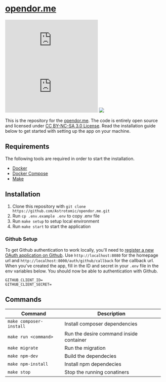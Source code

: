 # [opendor.me](https://opendor.me)

[![](https://img.shields.io/hsts/preload/opendor.me?style=flat-square)](https://hstspreload.org/?domain=opendor.me)
[![](https://img.shields.io/mozilla-observatory/grade/opendor.me?publish&style=flat-square)](https://observatory.mozilla.org/analyze/opendor.me)
[![](https://img.shields.io/security-headers?style=flat-square&url=https%3A%2F%2Fopendor.me)](https://securityheaders.com/?q=https%3A%2F%2Fopendor.me)

This is the repository for the [opendor.me](http://opendor.me). The code is entirely open source and licensed under [CC BY-NC-SA 3.0 License](LICENSE.md). Read the installation guide below to get started with setting up the app on your machine.

## Requirements

The following tools are required in order to start the installation.

- [Docker](https://docs.docker.com/get-docker/)
- [Docker Compose](https://docs.docker.com/compose/)
- [Make](https://www.gnu.org/software/make/)

## Installation

1. Clone this repository with `git clone https://github.com/Astrotomic/opendor.me.git`
2. Run `cp .env.example .env` to copy .env file
3. Run `make setup` to setup local environment
4. Run `make start` to start the application

### Github Setup

To get Github authentication to work locally, you'll need to [register a new OAuth application on Github](https://github.com/settings/applications/new). Use `http://localhost:8080` for the homepage url and `http://localhost:8000/auth/github/callback` for the callback url. When you've created the app, fill in the ID and secret in your `.env` file in the env variables below. You should now be able to authentication with Github.

```
GITHUB_CLIENT_ID=
GITHUB_CLIENT_SECRET=
```

## Commands

Command | Description
--- | ---
`make composer-install` | Install composer dependencies
`make run <command>` | Run the desire command inside container
`make migrate` | Run the migration
`make npm-dev` | Build the dependecies
`make npm-install` | Install npm dependecies
`make stop` | Stop the running conatiners
